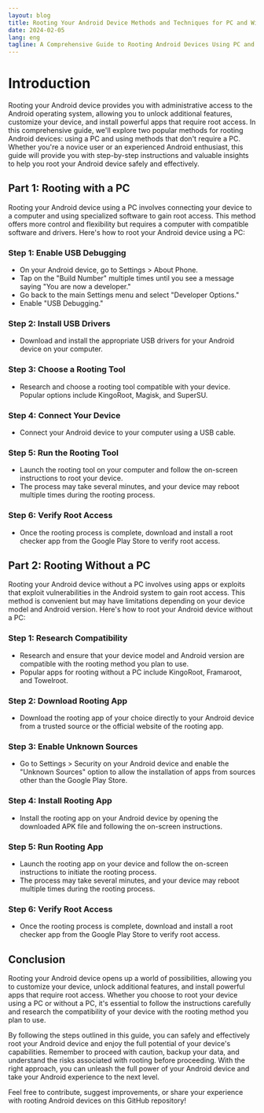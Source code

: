 ```yaml
---
layout: blog
title: Rooting Your Android Device Methods and Techniques for PC and Without PC
date: 2024-02-05
lang: eng
tagline: A Comprehensive Guide to Rooting Android Devices Using PC and Without PC Methods
---
```


# Introduction

Rooting your Android device provides you with administrative access to the Android operating system, allowing you to unlock additional features, customize your device, and install powerful apps that require root access. In this comprehensive guide, we'll explore two popular methods for rooting Android devices: using a PC and using methods that don't require a PC. Whether you're a novice user or an experienced Android enthusiast, this guide will provide you with step-by-step instructions and valuable insights to help you root your Android device safely and effectively.

## Part 1: Rooting with a PC

Rooting your Android device using a PC involves connecting your device to a computer and using specialized software to gain root access. This method offers more control and flexibility but requires a computer with compatible software and drivers. Here's how to root your Android device using a PC:

### Step 1: Enable USB Debugging
- On your Android device, go to Settings > About Phone.
- Tap on the "Build Number" multiple times until you see a message saying "You are now a developer."
- Go back to the main Settings menu and select "Developer Options."
- Enable "USB Debugging."

### Step 2: Install USB Drivers
- Download and install the appropriate USB drivers for your Android device on your computer.

### Step 3: Choose a Rooting Tool
- Research and choose a rooting tool compatible with your device. Popular options include KingoRoot, Magisk, and SuperSU.

### Step 4: Connect Your Device
- Connect your Android device to your computer using a USB cable.

### Step 5: Run the Rooting Tool
- Launch the rooting tool on your computer and follow the on-screen instructions to root your device.
- The process may take several minutes, and your device may reboot multiple times during the rooting process.

### Step 6: Verify Root Access
- Once the rooting process is complete, download and install a root checker app from the Google Play Store to verify root access.

## Part 2: Rooting Without a PC

Rooting your Android device without a PC involves using apps or exploits that exploit vulnerabilities in the Android system to gain root access. This method is convenient but may have limitations depending on your device model and Android version. Here's how to root your Android device without a PC:

### Step 1: Research Compatibility
- Research and ensure that your device model and Android version are compatible with the rooting method you plan to use.
- Popular apps for rooting without a PC include KingoRoot, Framaroot, and Towelroot.

### Step 2: Download Rooting App
- Download the rooting app of your choice directly to your Android device from a trusted source or the official website of the rooting app.

### Step 3: Enable Unknown Sources
- Go to Settings > Security on your Android device and enable the "Unknown Sources" option to allow the installation of apps from sources other than the Google Play Store.

### Step 4: Install Rooting App
- Install the rooting app on your Android device by opening the downloaded APK file and following the on-screen instructions.

### Step 5: Run Rooting App
- Launch the rooting app on your device and follow the on-screen instructions to initiate the rooting process.
- The process may take several minutes, and your device may reboot multiple times during the rooting process.

### Step 6: Verify Root Access
- Once the rooting process is complete, download and install a root checker app from the Google Play Store to verify root access.

## Conclusion

Rooting your Android device opens up a world of possibilities, allowing you to customize your device, unlock additional features, and install powerful apps that require root access. Whether you choose to root your device using a PC or without a PC, it's essential to follow the instructions carefully and research the compatibility of your device with the rooting method you plan to use.

By following the steps outlined in this guide, you can safely and effectively root your Android device and enjoy the full potential of your device's capabilities. Remember to proceed with caution, backup your data, and understand the risks associated with rooting before proceeding. With the right approach, you can unleash the full power of your Android device and take your Android experience to the next level.

Feel free to contribute, suggest improvements, or share your experience with rooting Android devices on this GitHub repository!
